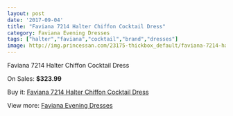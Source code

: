 ```yaml
---
layout: post
date: '2017-09-04'
title: "Faviana 7214 Halter Chiffon Cocktail Dress"
category: Faviana Evening Dresses
tags: ["halter","faviana","cocktail","brand","dresses"]
image: http://img.princessan.com/23175-thickbox_default/faviana-7214-halter-chiffon-cocktail-dress.jpg
---
```

Faviana 7214 Halter Chiffon Cocktail Dress

On Sales: **$323.99**
<a href="https://www.princessan.com/en/10491-faviana-7214-halter-chiffon-cocktail-dress.html"><amp-img layout="responsive" width="600" height="600" src="//img.princessan.com/23175-thickbox_default/faviana-7214-halter-chiffon-cocktail-dress.jpg" alt="Faviana 7214 Halter Chiffon Cocktail Dress 0" /></a>

Buy it: [Faviana 7214 Halter Chiffon Cocktail Dress](https://www.princessan.com/en/10491-faviana-7214-halter-chiffon-cocktail-dress.html "Faviana 7214 Halter Chiffon Cocktail Dress")

View more: [Faviana Evening Dresses](https://www.princessan.com/en/80- "Faviana Evening Dresses")